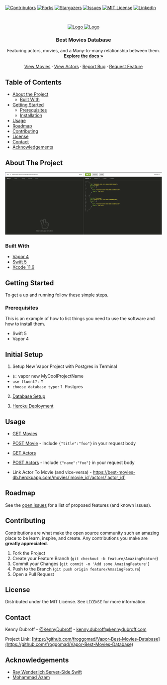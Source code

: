 <!--
*** Thanks for checking out this README Template. If you have a suggestion that would
*** make this better, please fork the repo and create a pull request or simply open
*** an issue with the tag "enhancement".
*** Thanks again! Now go create something AMAZING! :D
***
***
***
*** To avoid retyping too much info. Do a search and replace for the following:
*** github_username, repo_name, twitter_handle, email
-->





<!-- PROJECT SHIELDS -->
<!--
*** I'm using markdown "reference style" links for readability.
*** Reference links are enclosed in brackets [ ] instead of parentheses ( ).
*** See the bottom of this document for the declaration of the reference variables
*** for contributors-url, forks-url, etc. This is an optional, concise syntax you may use.
*** https://www.markdownguide.org/basic-syntax/#reference-style-links
-->
[![Contributors][contributors-shield]][contributors-url]
[![Forks][forks-shield]][forks-url]
[![Stargazers][stars-shield]][stars-url]
[![Issues][issues-shield]][issues-url]
[![MIT License][license-shield]][license-url]
[![LinkedIn][linkedin-shield]][linkedin-url]



<!-- PROJECT LOGO -->
<br />
<p align="center">
  <a href="https://github.com/froggomad/Vapor-Best-Movies-Database">
    <img src="https://vapor.codes/img/logo.7c12f228.png" alt="Logo" width="80" height="80">
  </a>
  <a href="https://github.com/froggomad/Vapor-Best-Movies-Database">
    <img src="https://i.pinimg.com/originals/e5/c2/52/e5c252e15c98f80ee030e1ef6f04bef6.png" alt="Logo" width="80" height="80">
  </a>
  
  

  <h3 align="center">Best Movies Database</h3>

  <p align="center">
    Featuring actors, movies, and a Many-to-many relationship between them.
    <br />
    <a href="https://github.com/froggomad/Vapor-Best-Movies-Database/tree/master/Documentation"><strong>Explore the docs »</strong></a>
    <br />
    <br />
    <a href="https://best-movies-db.herokuapp.com/movies">View Movies</a>
	·
	<a href="https://best-movies-db.herokuapp.com/actors">View Actors</a>
    ·
    <a href="https://github.com/froggomad/Vapor-Best-Movies-Database/issues">Report Bug</a>
    ·
    <a href="https://github.com/froggomad/Vapor-Best-Movies-Database/issues">Request Feature</a>
  </p>
</p>



<!-- TABLE OF CONTENTS -->
## Table of Contents

* [About the Project](#about-the-project)
  * [Built With](#built-with)
* [Getting Started](#getting-started)
  * [Prerequisites](#prerequisites)
  * [Installation](#initial-setup)
* [Usage](#usage)
* [Roadmap](#roadmap)
* [Contributing](#contributing)
* [License](#license)
* [Contact](#contact)
* [Acknowledgements](#acknowledgements)



<!-- ABOUT THE PROJECT -->
## About The Project

![GET Movies][product-screenshot]

### Built With

* [Vapor 4](https://vapor.codes/)
* [Swift 5](https://developer.apple.com/swift/)
* [Xcode 11.6](https://developer.apple.com/xcode/)



<!-- GETTING STARTED -->
## Getting Started

To get a up and running follow these simple steps.

### Prerequisites

This is an example of how to list things you need to use the software and how to install them.
* Swift 5
* Vapor 4

## Initial Setup

1. Setup New Vapor Project with Postgres in Terminal
  - `$:` vapor new MyCoolProjectName
  - `use fluent?:` Y
  - `choose database type:` 1. Postgres

2. [Database Setup](Documentation/DBSetup.md)

3. [Heroku Deployment](Documentation/HerokuSetup.md)




<!-- USAGE EXAMPLES -->
## Usage

* [GET Movies](https://best-movies-db.herokuapp.com/movies)

* [POST Movie](https://best-movies-db.herokuapp.com/movies) - Include `{"title":"foo"}` in your request body

* [GET Actors](https://best-movies-db.herokuapp.com/actors)

* [POST Actors](https://best-movies-db.herokuapp.com/actors) - Include `{"name":"foo"}` in your request body

* Link Actor To Movie (and vice-versa) - https://best-movies-db.herokuapp.com/movies/`movie_id`/actors/`actor_id`



<!-- ROADMAP -->
## Roadmap

See the [open issues](https://github.com/froggomad/Vapor-Best-Movies-Database/issues) for a list of proposed features (and known issues).



<!-- CONTRIBUTING -->
## Contributing

Contributions are what make the open source community such an amazing place to be learn, inspire, and create. Any contributions you make are **greatly appreciated**.

1. Fork the Project
2. Create your Feature Branch (`git checkout -b feature/AmazingFeature`)
3. Commit your Changes (`git commit -m 'Add some AmazingFeature'`)
4. Push to the Branch (`git push origin feature/AmazingFeature`)
5. Open a Pull Request



<!-- LICENSE -->
## License

Distributed under the MIT License. See `LICENSE` for more information.



<!-- CONTACT -->
## Contact

Kenny Dubroff - [@KennyDubroff](https://twitter.com/KennyDubroff) - kenny.dubroff@kennydubroff.com

Project Link: [https://github.com/froggomad/Vapor-Best-Movies-Database](https://github.com/froggomad/Vapor-Best-Movies-Database)



<!-- ACKNOWLEDGEMENTS -->
## Acknowledgements

* [Ray Wenderlich Server-Side Swift](https://www.raywenderlich.com/server-side-swift)
* [Mohammad Azam](https://www.udemy.com/user/mohammad-azam-2/)


<!-- MARKDOWN LINKS & IMAGES -->
<!-- https://www.markdownguide.org/basic-syntax/#reference-style-links -->
[contributors-shield]: https://img.shields.io/github/contributors/froggomad/Vapor-Best-Movies-Database.svg?style=flat-square
[contributors-url]: https://github.com/froggomad/Vapor-Best-Movies-Database/graphs/contributors
[forks-shield]: https://img.shields.io/github/forks/froggomad/Vapor-Best-Movies-Database.svg?style=flat-square
[forks-url]: https://github.com/froggomad/Vapor-Best-Movies-Database/network/members
[stars-shield]: https://img.shields.io/github/stars/froggomad/Vapor-Best-Movies-Database.svg?style=flat-square
[stars-url]: https://github.com/froggomad/Vapor-Best-Movies-Database/stargazers
[issues-shield]: https://img.shields.io/github/issues/froggomad/Vapor-Best-Movies-Database.svg?style=flat-square
[issues-url]: https://github.com/froggomad/Vapor-Best-Movies-Database/issues
[license-shield]: https://img.shields.io/github/license/froggomad/Vapor-Best-Movies-Database.svg?style=flat-square
[license-url]: https://github.com/froggomad/Vapor-Best-Movies-Database/blob/master/LICENSE.txt
[linkedin-shield]: https://img.shields.io/badge/-LinkedIn-black.svg?style=flat-square&logo=linkedin&colorB=555
[linkedin-url]: https://linkedin.com/in/froggomad
[product-screenshot]: images/best-movies-Insomnia.png

